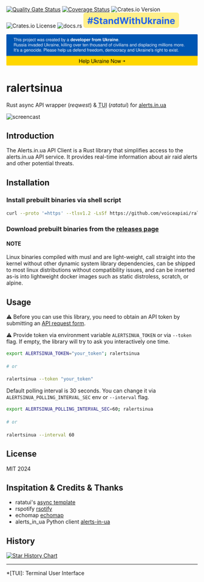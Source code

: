 [![Quality Gate Status](https://sonarcloud.io/api/project_badges/measure?project=voiceapiai_alertsinua-cli&metric=alert_status)](https://sonarcloud.io/summary/new_code?id=voiceapiai_alertsinua-cli) [![Coverage Status](https://coveralls.io/repos/github/voiceapiai/ralertsinua/badge.svg)](https://coveralls.io/github/voiceapiai/ralertsinua) ![Crates.io Version](https://img.shields.io/crates/v/ralertsinua-http) ![Crates.io License](https://img.shields.io/crates/l/ralertsinua-http) ![docs.rs](https://img.shields.io/docsrs/ralertsinua-http) [![Stand With Ukraine](https://raw.githubusercontent.com/vshymanskyy/StandWithUkraine/main/badges/StandWithUkraine.svg)](https://stand-with-ukraine.pp.ua)

[![Stand With Ukraine](https://raw.githubusercontent.com/vshymanskyy/StandWithUkraine/main/banner-direct-single.svg)](https://stand-with-ukraine.pp.ua)

# ralertsinua

<p>Rust async API wrapper (<em>reqwest</em>) & <abbr title="Terminal User Interface">TUI</abbr> (<em>ratatui</em>) for <u>alerts.in.ua</u>

![screencast](https://raw.githubusercontent.com/voiceapiai/ralertsinua/main/docs/assets/screencast.gif)


## Introduction
The Alerts.in.ua API Client is a Rust library that simplifies access to the alerts.in.ua API service. It provides real-time information about air raid alerts and other potential threats.


## Installation

### Install prebuilt binaries via shell script
```bash
curl --proto '=https' --tlsv1.2 -LsSf https://github.com/voiceapiai/ralertsinua/releases/download/v0.5.0/ralertsinua-installer.sh | sh
```
### Download prebuilt binaries from the [releases page](https://github.com/voiceapiai/ralertsinua/releases/latest)

#### NOTE
Linux binaries compiled with musl and are light-weight, call straight into the kernel without other dynamic system library dependencies, can be shipped to most linux distributions without compatibility issues, and can be inserted as-is into lightweight docker images such as static distroless, scratch, or alpine.

## Usage

⚠️ Before you can use this library, you need to obtain an API token by submitting an [API request form](https://alerts.in.ua/api-request).

⚠️ Provide token via environment variable `ALERTSINUA_TOKEN` or via `--token` flag. If empty, the library will try to ask you interactively one time.

```bash
export ALERTSINUA_TOKEN="your_token"; ralertsinua

# or

ralertsinua --token "your_token"

```

Default polling interval is 30 seconds. You can change it via `ALERTSINUA_POLLING_INTERVAL_SEC` env or `--interval` flag.

```bash
export ALERTSINUA_POLLING_INTERVAL_SEC=60; ralertsinua

# or

ralertsinua --interval 60
```

## License
MIT 2024

## Inspitation & Credits & Thanks
- ratatui's [async template](https://github.com/ratatui-org/templates/blob/main/component/README.md#async-template)
- rspotify [rsotify](https://github.com/ramsayleung/rspotify)
- echomap [echomap](https://github.com/pjsier/echomap)
- alerts_in_ua Python client [alerts-in-ua](https://github.com/alerts-ua/alerts-in-ua-py)

## History

<a href="https://star-history.com/#voiceapiai/ralertsinua&Date">
 <picture>
   <source media="(prefers-color-scheme: dark)" srcset="https://api.star-history.com/svg?repos=voiceapiai/ralertsinua&type=Date&theme=dark" />
   <source media="(prefers-color-scheme: light)" srcset="https://api.star-history.com/svg?repos=voiceapiai/ralertsinua&type=Date" />
   <img alt="Star History Chart" src="https://api.star-history.com/svg?repos=voiceapiai/ralertsinua&type=Date" />
 </picture>
</a>

---

*[TUI]: Terminal User Interface
